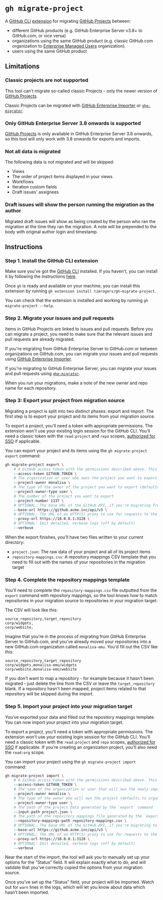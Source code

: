 # `gh migrate-project`

A [GitHub CLI](https://cli.github.com/) [extension](https://cli.github.com/manual/gh_extension) for migrating [GitHub Projects](https://docs.github.com/en/issues/planning-and-tracking-with-projects) between:

- different GitHub products (e.g. GitHub Enterprise Server v3.8+ to GitHub.com, or vice versa)
- organizations using the same GitHub product (e.g. classic GitHub.com organization to [Enterprise Managed Users](https://docs.github.com/en/enterprise-cloud@latest/admin/identity-and-access-management/using-enterprise-managed-users-for-iam/about-enterprise-managed-users) organization).
- users using the same GitHub product

## Limitations

### Classic projects are not supported

This tool can't migrate so-called classic Projects - only the newer version of [GitHub Projects](https://docs.github.com/en/issues/planning-and-tracking-with-projects).

Classic Projects can be migrated with [GitHub Enterprise Importer](https://docs.github.com/en/migrations/using-github-enterprise-importer) or [`ghe-migrator`](https://docs.github.com/en/enterprise-cloud@latest/migrations/using-ghe-migrator/about-ghe-migrator).

### Only GitHub Enterprise Server 3.8 onwards is supported

[GitHub Projects](https://docs.github.com/en/issues/planning-and-tracking-with-projects) is only available in GitHub Enterprise Server 3.8 onwards, so this tool will only work with 3.8 onwards for exports and imports.

### Not all data is migrated

The following data is not migrated and will be skipped:

- Views
- The order of project items displayed in your views
- Workflows
- Iteration custom fields
- Draft issues' assignees

### Draft issues will show the person running the migration as the author

Migrated draft issues will show as being created by the person who ran the migration at the time they ran the migration. A note will be prepended to the body with original author login and timestamp.

## Instructions

### Step 1. Install the GitHub CLI extension

Make sure you've got the [GitHub CLI](https://cli.github.com/) installed. If you haven't, you can install it by following the instructions [here](https://github.com/cli/cli#installation).

Once `gh` is ready and available on your machine, you can install this extension by running `gh extension install timrogers/gh-migrate-project`.

You can check that the extension is installed and working by running `gh migrate-project --help`.

### Step 2. Migrate your issues and pull requests

Items in GitHub Projects are linked to issues and pull requests. Before you can migrate a project, you need to make sure that the relevant issues and pull requests are already migrated.

If you're migrating from GitHub Enterprise Server to GitHub.com or between organizations on GitHub.com, you can migrate your issues and pull requests using [GitHub Enterprise Importer](https://docs.github.com/en/migrations/using-github-enterprise-importer).

If you're migrating to GitHub Enterprise Server, you can migrate your issues and pull requests using [`ghe-migrator`](https://docs.github.com/en/enterprise-cloud@latest/migrations/using-ghe-migrator/about-ghe-migrator).

When you run your migrations, make a note of the new owner and repo name for each repository.

### Step 3: Export your project from migration source

Migrating a project is split into two distinct phases: export and import. The first step is to export your project and its items from your migration source.

To export a project, you'll need a token with appropriate permissions. The extension won't use your existing login session for the GitHub CLI. You'll need a classic token with the `read:project` and `repo` scopes, [authorized for SSO](https://docs.github.com/en/enterprise-cloud@latest/authentication/authenticating-with-saml-single-sign-on/authorizing-a-personal-access-token-for-use-with-saml-single-sign-on) if applicable.

You can export your project and its items using the `gh migrate-project export` command:

```bash
gh migrate-project export \
    # A GitHub access token with the permissions described above. This can also be configured using the `EXPORT_GITHUB_TOKEN` environment variable.
    --access-token GITHUB_TOKEN \
    # The organization or user who owns the project you want to export
    --project-owner monalisa \
    # The type of the owner of the project you want to export (defaults to organization; only required if the owner is a user)
    --project-owner-type user \
    # The number of the project you want to export
    --project-number 1337 \
    # OPTIONAL: The base URL of the GitHub API, if you're migrating from a migration source other than GitHub.com.
    --base-url https://github.acme.inc/api/v3 \
    # OPTIONAL: The URL of an HTTP(S) proxy to use for requests to the GitHub API (e.g. `http://localhost:3128`). This can also be set using the EXPORT_PROXY_URL environment variable.
    --proxy-url https://10.0.0.1:3128 \
    # OPTIONAL: Emit detailed, verbose logs (off by default)
    --verbose
```

When the export finishes, you'll have two files written to your current directory:

- `project.json`: The raw data of your project and all of its project items
- `repository-mappings.csv`: A repository mappings CSV template that you need to fill out with the names of your repositories in the migration target

### Step 4. Complete the repository mappings template

You'll need to complete the `repository-mappings.csv` file outputted from the `export` command with repository mappings, so the tool knows how to match repositories in your migration source to repositories in your migration target.

The CSV will look like this:

```
source_repository,target_repository
corp/widgets,
corp/website,
```

Imagine that you're in the process of migrating from GitHub Enterprise Server to GitHub.com, and you've already moved your repositories into a new GitHub.com organization called `monalisa-emu`. You'd fill out the CSV like this:

```
source_repository,target_repository
corp/widgets,monalisa-emu/widgets
corp/website,monalisa-emu/website
```

If you don't want to map a repository - for example because it hasn't been migrated - just delete the line from the CSV or leave the `target_repository` blank. If a repository hasn't been mapped, project items related to that repository will be skipped during the import.

### Step 5. Import your project into your migration target

You've exported your data and filled out the repository mappings template. You can now import your project into your migration target.

To export a project, you'll need a token with appropriate permissions. The extension won't use your existing login session for the GitHub CLI. You'll need a classic token with the `read:project` and `repo` scopes, [authorized for SSO](https://docs.github.com/en/enterprise-cloud@latest/authentication/authenticating-with-saml-single-sign-on/authorizing-a-personal-access-token-for-use-with-saml-single-sign-on) if applicable. If you're creating an organization project, you'll also need the `read:org` scope.

You can import your project using the `gh migrate-project import` command:

```bash
gh migrate-project import \
    # A GitHub access token with the permissions described above. This can also be configured using the `IMPORT_GITHUB_TOKEN` environment variable.
    --access-token GITHUB_TOKEN \
    # The name of the organization or user that will own the newly-imported project
    --project-owner monalisa \
    # The type of the owner who will own the project (defaults to organization; only required if the owner is a user)
    --project-owner-type user \
    # The path of the project data generated by the `export` command
    --input-path project.json \
    # The path of the repository mappings file generated by the `export` command and completed by you
    --repository-mappings-path repository-mappings.csv \
    # OPTIONAL: The base URL of the GitHub API, if you're migrating to a migration target other than GitHub.com.
    --base-url https://github.acme.inc/api/v3 \
    # OPTIONAL: The URL of an HTTP(S) proxy to use for requests to the GitHub API (e.g. `http://localhost:3128`). This can also be set using the IMPORT_PROXY_URL environment variable.
    --proxy-url https://10.0.0.1:3128 \
    # OPTIONAL: Emit detailed, verbose logs (off by default)
    --verbose
```

Near the start of the import, the tool will ask you to manually set up your options for the "Status" field. It will explain exactly what to do, and will validate that you've correctly copied the options from your migration source.

Once you've set up the "Status" field, your project will be imported. Watch out for `warn` lines in the logs, which will let you know about data which hasn't been imported.
